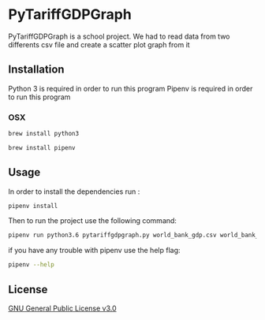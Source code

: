# PyTariffGDPGraph

PyTariffGDPGraph is a school project.
We had to read data from two differents csv file and create a scatter plot graph from it

## Installation

Python 3 is required in order to run this program
Pipenv is required in order to run this program

### OSX

```bash
brew install python3
```

```bash
brew install pipenv
```

## Usage 

In order to install the dependencies run :

```bash
pipenv install
```

Then to run the project use the following command: 

```bash
pipenv run python3.6 pytariffgdpgraph.py world_bank_gdp.csv world_bank_tariff.csv
```

if you have any trouble with pipenv use the help flag:

```bash
pipenv --help
```

## License

[GNU General Public License v3.0](https://www.gnu.org/licenses/gpl-3.0.en.html)